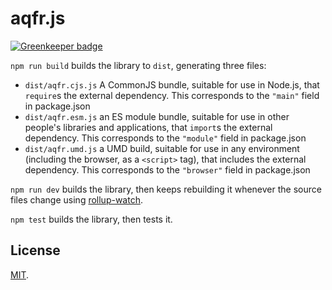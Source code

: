 # aqfr.js

[![Greenkeeper badge](https://badges.greenkeeper.io/rollup/rollup-starter-lib.svg)](https://greenkeeper.io/)

 

`npm run build` builds the library to `dist`, generating three files:

* `dist/aqfr.cjs.js`
    A CommonJS bundle, suitable for use in Node.js, that `require`s the external dependency. This corresponds to the `"main"` field in package.json
* `dist/aqfr.esm.js`
    an ES module bundle, suitable for use in other people's libraries and applications, that `import`s the external dependency. This corresponds to the `"module"` field in package.json
* `dist/aqfr.umd.js`
    a UMD build, suitable for use in any environment (including the browser, as a `<script>` tag), that includes the external dependency. This corresponds to the `"browser"` field in package.json

`npm run dev` builds the library, then keeps rebuilding it whenever the source files change using [rollup-watch](https://github.com/rollup/rollup-watch).

`npm test` builds the library, then tests it.



## License

[MIT](LICENSE).
